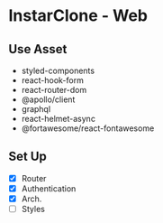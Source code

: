 # InstarClone - Web

## Use Asset

- styled-components
- react-hook-form
- react-router-dom
- @apollo/client
- graphql
- react-helmet-async
- @fortawesome/react-fontawesome

## Set Up

- [x] Router
- [x] Authentication
- [x] Arch.
- [ ] Styles
